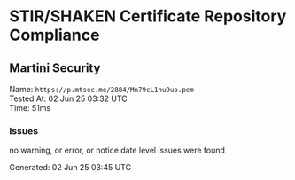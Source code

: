 # STIR/SHAKEN Certificate Repository Compliance

## Martini Security

Name: `https://p.mtsec.me/2884/Mn79cL1hu9uo.pem`\
Tested At: 02 Jun 25 03:32 UTC\
Time: 51ms

### Issues

no warning, or error, or notice date level issues were found

Generated: 02 Jun 25 03:45 UTC